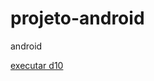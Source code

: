 # projeto-android
 android

 <a href= "https://kennedy-teixeira.github.io/projeto-android/"  >executar d10 </a>
